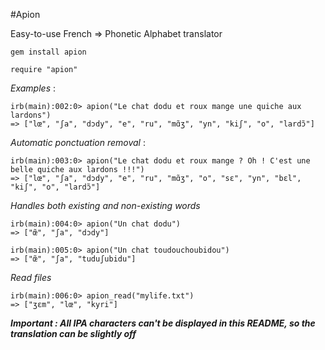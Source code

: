 #Apion

Easy-to-use French => Phonetic Alphabet translator

~~~
gem install apion
~~~

~~~
require "apion"
~~~


*Examples* :

~~~
irb(main):002:0> apion("Le chat dodu et roux mange une quiche aux lardons")
=> ["lœ", "ʃa", "dɔdy", "e", "ru", "mɑ̃ʒ", "yn", "kiʃ", "o", "lardɔ̃"]
~~~

*Automatic ponctuation removal* :

~~~
irb(main):003:0> apion("Le chat dodu et roux mange ? Oh ! C'est une belle quiche aux lardons !!!")
=> ["lœ", "ʃa", "dɔdy", "e", "ru", "mɑ̃ʒ", "o", "sɛ", "yn", "bɛl", "kiʃ", "o", "lardɔ̃"]
~~~

*Handles both existing and non-existing words*

~~~
irb(main):004:0> apion("Un chat dodu")
=> ["œ̃", "ʃa", "dɔdy"]

irb(main):005:0> apion("Un chat toudouchoubidou")
=> ["œ̃", "ʃa", "tuduʃubidu"]
~~~

*Read files*

~~~
irb(main):006:0> apion_read("mylife.txt")
=> ["ʒɛm", "lœ", "kyri"]
~~~


***Important : All IPA characters can't be displayed in this README, so the translation can be slightly off***
